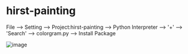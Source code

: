 # hirst-painting

File --> Setting --> Project:hirst-painting --> Python Interpreter --> '+' --> 'Search' --> colorgram.py --> Install Package


![image](https://user-images.githubusercontent.com/107684179/201632902-c0d93e80-7ec7-4a0d-874f-11cc61b19375.png)
